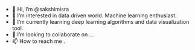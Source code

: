 - 👋 Hi, I’m @sakshimisra
- 👀 I’m interested in data driven world. Machine learning enthusiast.
- 🌱 I’m currently learning deep learning algorithms and data visualization tool.
- 💞️ I’m looking to collaborate on ...
- 📫 How to reach me .

<!---
sakshimisra/sakshimisra is a ✨ special ✨ repository because its `README.md` (this file) appears on your GitHub profile.
You can click the Preview link to take a look at your changes.
--->
